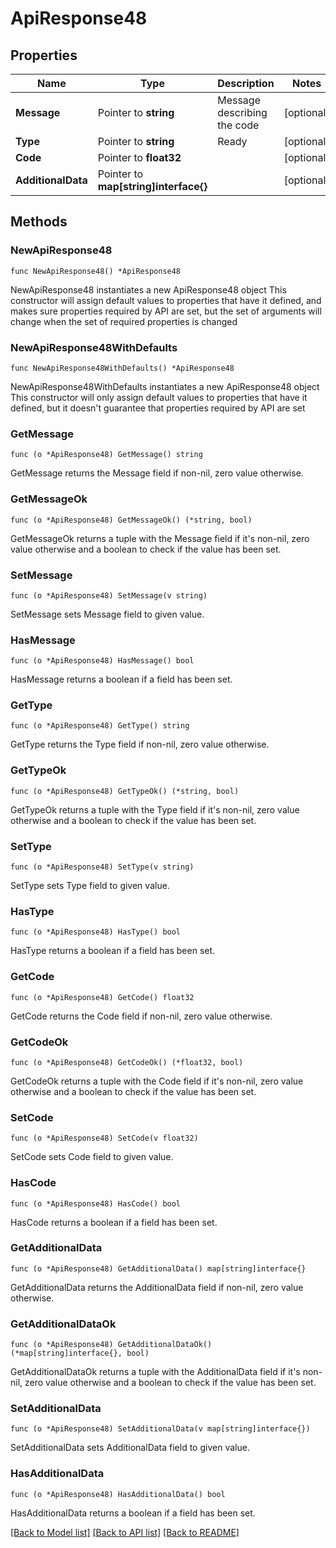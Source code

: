 # ApiResponse48

## Properties

Name | Type | Description | Notes
------------ | ------------- | ------------- | -------------
**Message** | Pointer to **string** | Message describing the code | [optional] 
**Type** | Pointer to **string** | Ready | [optional] 
**Code** | Pointer to **float32** |  | [optional] 
**AdditionalData** | Pointer to **map[string]interface{}** |  | [optional] 

## Methods

### NewApiResponse48

`func NewApiResponse48() *ApiResponse48`

NewApiResponse48 instantiates a new ApiResponse48 object
This constructor will assign default values to properties that have it defined,
and makes sure properties required by API are set, but the set of arguments
will change when the set of required properties is changed

### NewApiResponse48WithDefaults

`func NewApiResponse48WithDefaults() *ApiResponse48`

NewApiResponse48WithDefaults instantiates a new ApiResponse48 object
This constructor will only assign default values to properties that have it defined,
but it doesn't guarantee that properties required by API are set

### GetMessage

`func (o *ApiResponse48) GetMessage() string`

GetMessage returns the Message field if non-nil, zero value otherwise.

### GetMessageOk

`func (o *ApiResponse48) GetMessageOk() (*string, bool)`

GetMessageOk returns a tuple with the Message field if it's non-nil, zero value otherwise
and a boolean to check if the value has been set.

### SetMessage

`func (o *ApiResponse48) SetMessage(v string)`

SetMessage sets Message field to given value.

### HasMessage

`func (o *ApiResponse48) HasMessage() bool`

HasMessage returns a boolean if a field has been set.

### GetType

`func (o *ApiResponse48) GetType() string`

GetType returns the Type field if non-nil, zero value otherwise.

### GetTypeOk

`func (o *ApiResponse48) GetTypeOk() (*string, bool)`

GetTypeOk returns a tuple with the Type field if it's non-nil, zero value otherwise
and a boolean to check if the value has been set.

### SetType

`func (o *ApiResponse48) SetType(v string)`

SetType sets Type field to given value.

### HasType

`func (o *ApiResponse48) HasType() bool`

HasType returns a boolean if a field has been set.

### GetCode

`func (o *ApiResponse48) GetCode() float32`

GetCode returns the Code field if non-nil, zero value otherwise.

### GetCodeOk

`func (o *ApiResponse48) GetCodeOk() (*float32, bool)`

GetCodeOk returns a tuple with the Code field if it's non-nil, zero value otherwise
and a boolean to check if the value has been set.

### SetCode

`func (o *ApiResponse48) SetCode(v float32)`

SetCode sets Code field to given value.

### HasCode

`func (o *ApiResponse48) HasCode() bool`

HasCode returns a boolean if a field has been set.

### GetAdditionalData

`func (o *ApiResponse48) GetAdditionalData() map[string]interface{}`

GetAdditionalData returns the AdditionalData field if non-nil, zero value otherwise.

### GetAdditionalDataOk

`func (o *ApiResponse48) GetAdditionalDataOk() (*map[string]interface{}, bool)`

GetAdditionalDataOk returns a tuple with the AdditionalData field if it's non-nil, zero value otherwise
and a boolean to check if the value has been set.

### SetAdditionalData

`func (o *ApiResponse48) SetAdditionalData(v map[string]interface{})`

SetAdditionalData sets AdditionalData field to given value.

### HasAdditionalData

`func (o *ApiResponse48) HasAdditionalData() bool`

HasAdditionalData returns a boolean if a field has been set.


[[Back to Model list]](../README.md#documentation-for-models) [[Back to API list]](../README.md#documentation-for-api-endpoints) [[Back to README]](../README.md)


